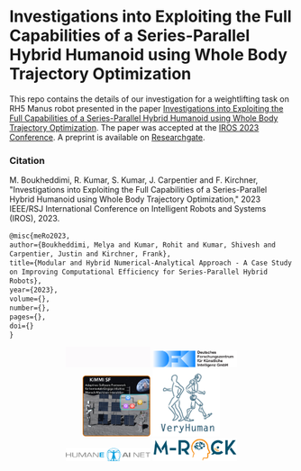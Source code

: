 # Investigations into Exploiting the Full Capabilities of a Series-Parallel Hybrid Humanoid using Whole Body Trajectory Optimization

This repo contains the details of our investigation for a weightlifting task on RH5 Manus robot presented in the paper [Investigations into Exploiting the Full Capabilities of a Series-Parallel Hybrid Humanoid using Whole Body Trajectory Optimization](https://dfki-ric-underactuated-lab.github.io/case_study_traj_opt_hybrid_robots/). The paper was accepted at the [IROS 2023 Conference](https://ieee-iros.org/). A preprint is available on [Researchgate](https://www.researchgate.net/publication/372677906_Investigations_into_Exploiting_the_Full_Capabilities_of_a_Series-Parallel_Hybrid_Humanoid_using_Whole_Body_Trajectory_Optimization).  

### Citation

M. Boukheddimi, R. Kumar, S. Kumar, J. Carpentier and F. Kirchner, "Investigations into Exploiting the Full Capabilities of a Series-Parallel Hybrid Humanoid using Whole Body Trajectory Optimization," 2023 IEEE/RSJ International Conference on Intelligent Robots and Systems (IROS), 2023.

    @misc{meRo2023,  
    author={Boukheddimi, Melya and Kumar, Rohit and Kumar, Shivesh and Carpentier, Justin and Kirchner, Frank},  
    title={Modular and Hybrid Numerical-Analytical Approach - A Case Study on Improving Computational Efficiency for Series-Parallel Hybrid Robots},   
    year={2023},  
    volume={},  
    number={},  
    pages={},  
    doi={}
    }

</div>
<div align="center">
  <img src="docs/static/ulab.gif" style="width:150px">
  <img src="docs/static/logo.svg" style="width:150px">
  <br class=”blank” />
  <img src="docs/static/KiMMI-Logo.png" style="width:120px">  
  <img src="docs/static/VeryHuman_Logo.jpg" style="width:120px">
  <br class=”blank” />
  <img src="docs/static/humaneai.png" style="width:150px">
  <img src="docs/static/MRock-Logo.png" style="width:150px">  
</div>